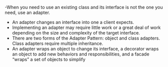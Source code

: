 -When you need to use
an existing class and its
interface is not the one you
need, use an adapter.

- An adapter changes an
  interface into one a client
  expects.
- Implementing an adapter may
  require little work or a great
  deal of work depending on
  the size and complexity of the
  target interface.
- There are two forms of the
  Adapter Pattern: object
  and class adapters. Class
  adapters require multiple
  inheritance.
- An adapter wraps an object
  to change its interface, a
  decorator wraps an object
  to add new behaviors and
  responsibilities, and a facade
  “wraps” a set of objects to
  simplify
